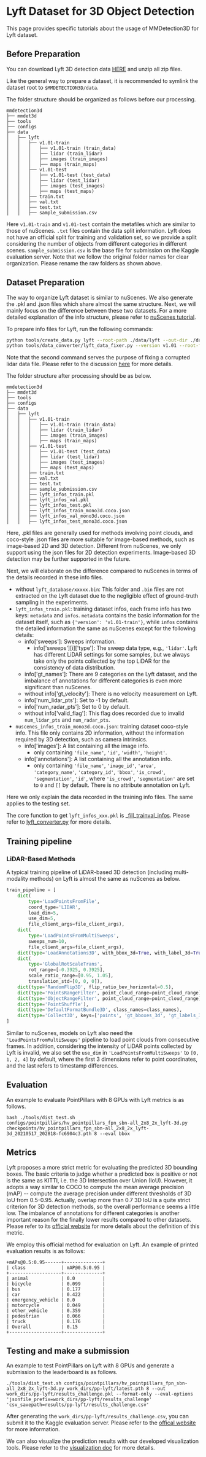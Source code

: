 # Lyft Dataset for 3D Object Detection

This page provides specific tutorials about the usage of MMDetection3D for Lyft dataset.

## Before Preparation

You can download Lyft 3D detection data [HERE](https://www.kaggle.com/c/3d-object-detection-for-autonomous-vehicles/data) and unzip all zip files.

Like the general way to prepare a dataset, it is recommended to symlink the dataset root to `$MMDETECTION3D/data`.

The folder structure should be organized as follows before our processing.

```
mmdetection3d
├── mmdet3d
├── tools
├── configs
├── data
│   ├── lyft
│   │   ├── v1.01-train
│   │   │   ├── v1.01-train (train_data)
│   │   │   ├── lidar (train_lidar)
│   │   │   ├── images (train_images)
│   │   │   ├── maps (train_maps)
│   │   ├── v1.01-test
│   │   │   ├── v1.01-test (test_data)
│   │   │   ├── lidar (test_lidar)
│   │   │   ├── images (test_images)
│   │   │   ├── maps (test_maps)
│   │   ├── train.txt
│   │   ├── val.txt
│   │   ├── test.txt
│   │   ├── sample_submission.csv
```

Here `v1.01-train` and `v1.01-test` contain the metafiles which are similar to those of nuScenes. `.txt` files contain the data split information.
Lyft does not have an official split for training and validation set, so we provide a split considering the number of objects from different categories in different scenes.
`sample_submission.csv` is the base file for submission on the Kaggle evaluation server.
Note that we follow the original folder names for clear organization. Please rename the raw folders as shown above.

## Dataset Preparation

The way to organize Lyft dataset is similar to nuScenes. We also generate the .pkl and .json files which share almost the same structure.
Next, we will mainly focus on the difference between these two datasets. For a more detailed explanation of the info structure, please refer to [nuScenes tutorial](https://github.com/open-mmlab/mmdetection3d/blob/master/docs/datasets/nuscenes_det.md).

To prepare info files for Lyft, run the following commands:

```bash
python tools/create_data.py lyft --root-path ./data/lyft --out-dir ./data/lyft --extra-tag lyft --version v1.01
python tools/data_converter/lyft_data_fixer.py --version v1.01 --root-folder ./data/lyft
```

Note that the second command serves the purpose of fixing a corrupted lidar data file. Please refer to the discussion [here](https://www.kaggle.com/c/3d-object-detection-for-autonomous-vehicles/discussion/110000) for more details.

The folder structure after processing should be as below.

```
mmdetection3d
├── mmdet3d
├── tools
├── configs
├── data
│   ├── lyft
│   │   ├── v1.01-train
│   │   │   ├── v1.01-train (train_data)
│   │   │   ├── lidar (train_lidar)
│   │   │   ├── images (train_images)
│   │   │   ├── maps (train_maps)
│   │   ├── v1.01-test
│   │   │   ├── v1.01-test (test_data)
│   │   │   ├── lidar (test_lidar)
│   │   │   ├── images (test_images)
│   │   │   ├── maps (test_maps)
│   │   ├── train.txt
│   │   ├── val.txt
│   │   ├── test.txt
│   │   ├── sample_submission.csv
│   │   ├── lyft_infos_train.pkl
│   │   ├── lyft_infos_val.pkl
│   │   ├── lyft_infos_test.pkl
│   │   ├── lyft_infos_train_mono3d.coco.json
│   │   ├── lyft_infos_val_mono3d.coco.json
│   │   ├── lyft_infos_test_mono3d.coco.json
```

Here, .pkl files are generally used for methods involving point clouds, and coco-style .json files are more suitable for image-based methods, such as image-based 2D and 3D detection.
Different from nuScenes, we only support using the json files for 2D detection experiments. Image-based 3D detection may be further supported in the future.

Next, we will elaborate on the difference compared to nuScenes in terms of the details recorded in these info files.

- without `lyft_database/xxxxx.bin`: This folder and `.bin` files are not extracted on the Lyft dataset due to the negligible effect of ground-truth sampling in the experiments.
- `lyft_infos_train.pkl`: training dataset infos, each frame info has two keys: `metadata` and `infos`.
`metadata` contains the basic information for the dataset itself, such as `{'version': 'v1.01-train'}`, while `infos` contains the detailed information the same as nuScenes except for the following details:
    - info['sweeps']: Sweeps information.
        - info['sweeps'][i]['type']: The sweep data type, e.g., `'lidar'`.
          Lyft has different LiDAR settings for some samples, but we always take only the points collected by the top LiDAR for the consistency of data distribution.
    - info['gt_names']: There are 9 categories on the Lyft dataset, and the imbalance of annotations for different categories is even more significant than nuScenes.
    - without info['gt_velocity']: There is no velocity measurement on Lyft.
    - info['num_lidar_pts']: Set to -1 by default.
    - info['num_radar_pts']: Set to 0 by default.
    - without info['valid_flag']: This flag does recorded due to invalid `num_lidar_pts` and `num_radar_pts`.
- `nuscenes_infos_train_mono3d.coco.json`: training dataset coco-style info. This file only contains 2D information, without the information required by 3D detection, such as camera intrinsics.
    - info['images']: A list containing all the image info.
        - only containing `'file_name'`, `'id'`, `'width'`, `'height'`.
    - info['annotations']: A list containing all the annotation info.
        - only containing `'file_name'`, `'image_id'`, `'area'`, `'category_name'`, `'category_id'`, `'bbox'`, `'is_crowd'`, `'segmentation'`, `'id'`, where `'is_crowd'`, `'segmentation'` are set to `0` and `[]` by default.
        There is no attribute annotation on Lyft.

Here we only explain the data recorded in the training info files. The same applies to the testing set.

The core function to get `lyft_infos_xxx.pkl` is [\_fill_trainval_infos](https://github.com/open-mmlab/mmdetection3d/blob/master/tools/data_converter/lyft_converter.py#L93).
Please refer to [lyft_converter.py](https://github.com/open-mmlab/mmdetection3d/blob/master/tools/data_converter/lyft_converter.py) for more details.

## Training pipeline

### LiDAR-Based Methods

A typical training pipeline of LiDAR-based 3D detection (including multi-modality methods) on Lyft is almost the same as nuScenes as below.

```python
train_pipeline = [
    dict(
        type='LoadPointsFromFile',
        coord_type='LIDAR',
        load_dim=5,
        use_dim=5,
        file_client_args=file_client_args),
    dict(
        type='LoadPointsFromMultiSweeps',
        sweeps_num=10,
        file_client_args=file_client_args),
    dict(type='LoadAnnotations3D', with_bbox_3d=True, with_label_3d=True),
    dict(
        type='GlobalRotScaleTrans',
        rot_range=[-0.3925, 0.3925],
        scale_ratio_range=[0.95, 1.05],
        translation_std=[0, 0, 0]),
    dict(type='RandomFlip3D', flip_ratio_bev_horizontal=0.5),
    dict(type='PointsRangeFilter', point_cloud_range=point_cloud_range),
    dict(type='ObjectRangeFilter', point_cloud_range=point_cloud_range),
    dict(type='PointShuffle'),
    dict(type='DefaultFormatBundle3D', class_names=class_names),
    dict(type='Collect3D', keys=['points', 'gt_bboxes_3d', 'gt_labels_3d'])
]
```

Similar to nuScenes, models on Lyft also need the `'LoadPointsFromMultiSweeps'` pipeline to load point clouds from consecutive frames.
In addition, considering the intensity of LiDAR points collected by Lyft is invalid, we also set the `use_dim` in `'LoadPointsFromMultiSweeps'` to `[0, 1, 2, 4]` by default,
where the first 3 dimensions refer to point coordinates, and the last refers to timestamp differences.

## Evaluation

An example to evaluate PointPillars with 8 GPUs with Lyft metrics is as follows.

```shell
bash ./tools/dist_test.sh configs/pointpillars/hv_pointpillars_fpn_sbn-all_2x8_2x_lyft-3d.py checkpoints/hv_pointpillars_fpn_sbn-all_2x8_2x_lyft-3d_20210517_202818-fc6904c3.pth 8 --eval bbox
```

## Metrics

Lyft proposes a more strict metric for evaluating the predicted 3D bounding boxes.
The basic criteria to judge whether a predicted box is positive or not is the same as KITTI, i.e. the 3D Intersection over Union (IoU).
However, it adopts a way similar to COCO to compute the mean average precision (mAP) -- compute the average precision under different thresholds of 3D IoU from 0.5-0.95.
Actually, overlap more than 0.7 3D IoU is a quite strict criterion for 3D detection methods, so the overall performance seems a little low.
The imbalance of annotations for different categories is another important reason for the finally lower results compared to other datasets.
Please refer to its [official website](https://www.kaggle.com/c/3d-object-detection-for-autonomous-vehicles/overview/evaluation) for more details about the definition of this metric.

We employ this official method for evaluation on Lyft. An example of printed evaluation results is as follows:

```
+mAPs@0.5:0.95------+--------------+
| class             | mAP@0.5:0.95 |
+-------------------+--------------+
| animal            | 0.0          |
| bicycle           | 0.099        |
| bus               | 0.177        |
| car               | 0.422        |
| emergency_vehicle | 0.0          |
| motorcycle        | 0.049        |
| other_vehicle     | 0.359        |
| pedestrian        | 0.066        |
| truck             | 0.176        |
| Overall           | 0.15         |
+-------------------+--------------+
```

## Testing and make a submission

An example to test PointPillars on Lyft with 8 GPUs and generate a submission to the leaderboard is as follows.

```shell
./tools/dist_test.sh configs/pointpillars/hv_pointpillars_fpn_sbn-all_2x8_2x_lyft-3d.py work_dirs/pp-lyft/latest.pth 8 --out work_dirs/pp-lyft/results_challenge.pkl --format-only --eval-options 'jsonfile_prefix=work_dirs/pp-lyft/results_challenge' 'csv_savepath=results/pp-lyft/results_challenge.csv'
```

After generating the `work_dirs/pp-lyft/results_challenge.csv`, you can submit it to the Kaggle evaluation server. Please refer to the [offical website](https://www.kaggle.com/c/3d-object-detection-for-autonomous-vehicles) for more information.

We can also visualize the prediction results with our developed visualization tools. Please refer to the [visualization doc](https://mmdetection3d.readthedocs.io/en/latest/useful_tools.html#visualization) for more details.
